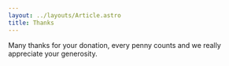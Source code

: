 ```yaml
---
layout: ../layouts/Article.astro
title: Thanks
---
```


Many thanks for your donation, every penny counts and we really appreciate your generosity.
